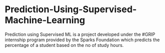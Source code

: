 # Prediction-Using-Supervised-Machine-Learning
Prediction using Supervised ML is a project developed under the #GRIP internship program provided by the Sparks Foundation which predicts the percentage of a student based on the no of study hours.
